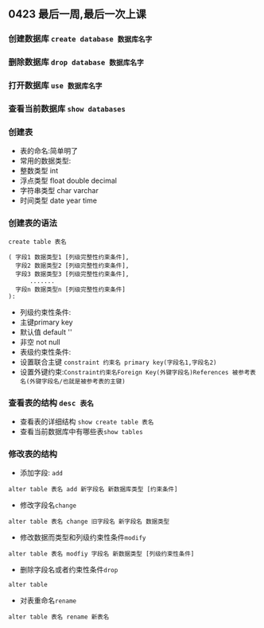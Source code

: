 ## 0423 最后一周,最后一次上课  
### 创建数据库 `create database 数据库名字`  
### 删除数据库 `drop database 数据库名字 `
### 打开数据库 `use 数据库名字`
### 查看当前数据库 `show databases`
### 创建表
- 表的命名:简单明了
- 常用的数据类型:
 - 整数类型  int
 - 浮点类型  float double decimal
 - 字符串类型 char varchar
 - 时间类型 date year time
 
### 创建表的语法

```
create table 表名

( 字段1 数据类型1 [列级完整性约束条件],
  字段2 数据类型2 [列级完整性约束条件],
  字段3 数据类型3 [列级完整性约束条件],
      .......
  字段n 数据类型n [列级完整性约束条件]
):
```
 - 列级约束性条件:
  - 主键primary key
  - 默认值 default ''
  - 非空 not null 
 - 表级约束性条件:
  - 设置联合主键 `constraint 约束名 primary key(字段名1,字段名2)`
  - 设置外键约束:`Constraint约束名Foreign Key(外键字段名)References 被参考表名(外键字段名/也就是被参考表的主键)`

### 查看表的结构 `desc 表名`
- 查看表的详细结构 `show create table 表名`
- 查看当前数据库中有哪些表`show tables`  

### 修改表的结构
- 添加字段: `add `
```
alter table 表名 add 新字段名 新数据库类型 [约束条件]
```
- 修改字段名`change`
```
alter table 表名 change 旧字段名 新字段名 数据类型
```
- 修改数据而类型和列级约束性条件`modify`
```
alter table 表名 modfiy 字段名 新数据类型 [列级约束性条件]
```
- 删除字段名或者约束性条件`drop`
```
alter table
```
- 对表重命名`rename`
```
alter table 表名 rename 新表名
```
